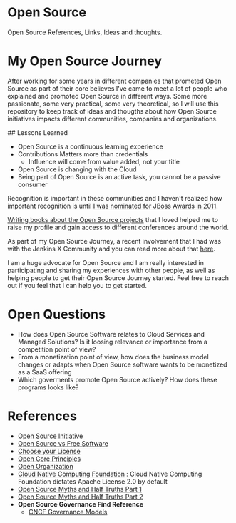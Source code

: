# Open Source
Open Source References, Links, Ideas and thoughts. 

# My Open Source Journey

After working for some years in different companies that prometed Open Source as part of their core believes I've came to meet a lot of people who explained and promoted Open Source in different ways. Some more passionate, some very practical, some very theoretical, so I will use this repository to keep track of ideas and thougths about how Open Source initiatives impacts different communities, companies and organizations. 

## Lessons Learned

  - Open Source is a continuous learning experience
  - Contributions Matters more than credentials
	- Influence will come from value added, not your title
  - Open Source is changing with the Cloud
  - Being part of Open Source is an active task, you cannot be a passive consumer

Recognition is important in these communities and I haven't realized how important recognition is until [I was nominated for JBoss Awards in 2011](https://blog.kie.org/2011/03/vote-salaboy-community-award.html). 

[Writing books about the Open Source projects](https://www.amazon.co.uk/s?k=mauricio+salatino&ref=nb_sb_noss) that I loved helped me to raise my profile and gain access to different conferences around the world. 

As part of my Open Source Journey, a recent involvement that I had was with the Jenkins X Community and you can read more about that [here](https://salaboy.com/2020/05/19/why-isnt-jenkins-xs-future-more-open/).

I am a huge advocate for Open Source and I am really interested in participating and sharing my experiences with other people, as well as helping people to get their Open Source Journey started. Feel free to reach out if you feel that I can help you to get started. 


# Open Questions
- How does Open Source Software relates to Cloud Services and Managed Solutions? Is it loosing relevance or importance from a competition point of view?
- From a monetization point of view, how does the business model changes or adapts when Open Source software wants to be monetized as a SaaS offering
- Which goverments promote Open Source actively? How does these programs looks like? 


# References
- [Open Source Initiative](http://opensource.com)
- [Open Source vs Free Software](https://dzone.com/articles/free-software-vs-open-source-vs-freeware-whats-the)
- [Choose your License](https://choosealicense.com)
- [Open Core Principles](https://www.moritzplassnig.com/open-core-first-principles/)
- [Open Organization](https://www.amazon.co.uk/Open-Organization-Igniting-Passion-Performance/dp/1625275277/ref=sr_1_1?dchild=1&keywords=open+organization&qid=1600096119&sr=8-1)
- [Cloud Native Computing Foundation](https://www.cncf.io) : Cloud Native Computing Foundation dictates Apache License 2.0 by default
- [Open Source Myths and Half Truths Part 1](https://hackernoon.com/open-source-myths-and-half-truths-part-1-rur3e9x?ref=hackernoon.com)
- [Open Source Myths and Half Truths Part 2](https://hackernoon.com/open-source-myths-and-half-truths-part-2-rft3ufk?ref=hackernoon.com)
- **Open Source Governance Find Reference**
  - [CNCF Governance Models](https://www.cncf.io/blog/2019/08/30/cncf-technical-principles-and-open-governance-success/)

